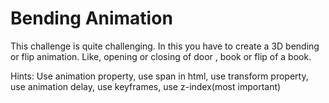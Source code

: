# Bending Animation

This challenge is quite challenging.
In this you have to create a 3D bending or flip animation. Like, opening or closing of door , book or flip of a book.

Hints: Use animation property, use span in html, use transform property, use animation delay, use keyframes, use z-index(most important)
